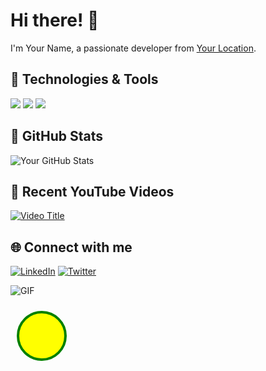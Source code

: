 # Hi there! 👋

I'm Your Name, a passionate developer from [Your Location](https://www.example.com).

## 🔧 Technologies & Tools
![](https://img.shields.io/badge/OS-Windows-informational?style=flat&logo=windows&logoColor=white&color=2bbc8a)
![](https://img.shields.io/badge/Code-Python-informational?style=flat&logo=python&logoColor=white&color=2bbc8a)
![](https://img.shields.io/badge/Editor-VS_Code-informational?style=flat&logo=visual-studio-code&logoColor=white&color=2bbc8a)

## 🚀 GitHub Stats
![Your GitHub Stats](https://github-readme-stats.vercel.app/api?username=your-username&show_icons=true&theme=radical)

## 🎥 Recent YouTube Videos
[![Video Title](https://img.youtube.com/vi/your_video_id/0.jpg)](https://www.youtube.com/watch?v=your_video_id)

## 🌐 Connect with me
[![LinkedIn](https://img.shields.io/badge/LinkedIn-Connect-blue)](https://www.linkedin.com/in/your-linkedin-profile)
[![Twitter](https://img.shields.io/badge/Twitter-Follow-blue)](https://twitter.com/your-twitter-handle)

<!-- Animated GIF -->
![GIF](https://media.giphy.com/media/your-gif-id/giphy.gif)

<!-- SVG Animation -->
<svg width="100" height="100" xmlns="http://www.w3.org/2000/svg">
  <circle cx="50" cy="50" r="40" stroke="green" stroke-width="4" fill="yellow">
    <animate attributeName="r" from="40" to="10" dur="0.5s" begin="0s" repeatCount="indefinite" />
  </circle>
</svg>
